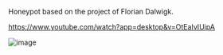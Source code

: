 
Honeypot based on the project of Florian Dalwigk.

https://www.youtube.com/watch?app=desktop&v=OtEaIvIUipA

![image](https://github.com/user-attachments/assets/612d7f80-0de2-4a8b-98de-c95a105cc511)
